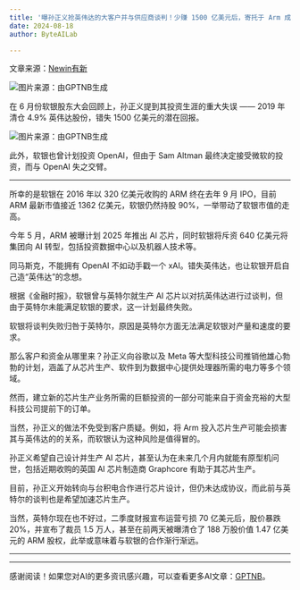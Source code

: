 ```yaml
---
title: '曝孙正义抢英伟达的大客户并与供应商谈判！少赚 1500 亿美元后，寄托于 Arm 成为下一个英伟达，明年生产 AI 芯片'
date: 2024-08-18
author: ByteAILab

---
```


文章来源：[Newin有新](https://mp.weixin.qq.com/s/UGEFkQyzeegNHAbztCUk4w)

![图片来源：由GPTNB生成](http://www.jesonc.com/upload/3B33CB85B496C0CB6FBA4C2BD79320AD/1723773274499/FloXtNGaw5T378yNijXdXMGI9sUB.png)

在 6 月份软银股东大会回顾上，孙正义提到其投资生涯的重大失误 —— 2019 年清仓 4.9% 英伟达股份，错失 1500 亿美元的潜在回报。

![图片来源：由GPTNB生成](http://www.jesonc.com/upload/3B33CB85B496C0CB6FBA4C2BD79320AD/1723772335278/Fvk50CuU5QlD-KRfUrOw8MR2cu1E.png)

此外，软银也曾计划投资 OpenAI，但由于 Sam Altman 最终决定接受微软的投资，而与 OpenAI 失之交臂。

---


所幸的是软银在 2016 年以 320 亿美元收购的 ARM 终在去年 9 月 IPO，目前 ARM 最新市值接近 1362 亿美元，软银仍然持股 90%，一举带动了软银市值的走高。

今年 5 月，ARM 被曝计划 2025 年推出 AI 芯片，同时软银将斥资 640 亿美元将集团向 AI 转型，包括投资数据中心以及机器人技术等。

同马斯克，不能拥有 OpenAI 不如动手戳一个 xAI。错失英伟达，也让软银开启自己造“英伟达”的念想。

根据《金融时报》，软银曾与英特尔就生产 AI 芯片以对抗英伟达进行过谈判，但由于英特尔未能满足软银的要求，这一计划最终失败。

软银将谈判失败归咎于英特尔，原因是英特尔方面无法满足软银对产量和速度的要求。

那么客户和资金从哪里来？孙正义向谷歌以及 Meta 等大型科技公司推销他雄心勃勃的计划，涵盖了从芯片生产、软件到为数据中心提供处理器所需的电力等多个领域。

然而，建立新的芯片生产业务所需的巨额投资的一部分可能来自于资金充裕的大型科技公司提前下的订单。

当然，孙正义的做法不免受到客户质疑。例如，将 Arm 投入芯片生产可能会损害其与英伟达的的关系，而软银认为这种风险是值得冒的。

孙正义希望自己设计并生产 AI 芯片，甚至认为在未来几个月内就能有原型机问世，包括近期收购的英国 AI 芯片制造商 Graphcore 有助于其芯片生产。

目前，孙正义开始转向与台积电合作进行芯片设计，但仍未达成协议，而此前与英特尔的谈判也是希望加速芯片生产。

当然，英特尔现在也不好过，二季度财报宣布运营亏损 70 亿美元后，股价暴跌 20%，并宣布了裁员 1.5 万人，甚至在前两天被曝清仓了 188 万股价值 1.47 亿美元的 ARM 股权，此举或意味着与软银的合作渐行渐远。

---
---
感谢阅读！如果您对AI的更多资讯感兴趣，可以查看更多AI文章：[GPTNB](https://gptnb.com)。